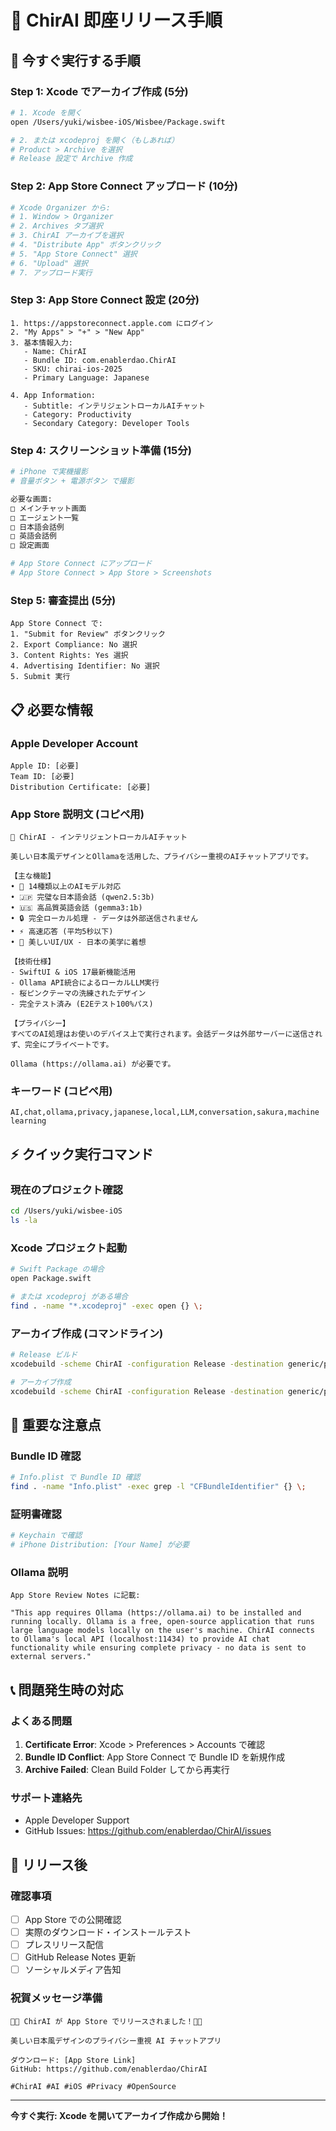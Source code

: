 # 🚀 ChirAI 即座リリース手順

## 🎯 今すぐ実行する手順

### Step 1: Xcode でアーカイブ作成 (5分)
```bash
# 1. Xcode を開く
open /Users/yuki/wisbee-iOS/Wisbee/Package.swift

# 2. または xcodeproj を開く（もしあれば）
# Product > Archive を選択
# Release 設定で Archive 作成
```

### Step 2: App Store Connect アップロード (10分)
```bash
# Xcode Organizer から:
# 1. Window > Organizer
# 2. Archives タブ選択
# 3. ChirAI アーカイブを選択
# 4. "Distribute App" ボタンクリック
# 5. "App Store Connect" 選択
# 6. "Upload" 選択
# 7. アップロード実行
```

### Step 3: App Store Connect 設定 (20分)
```
1. https://appstoreconnect.apple.com にログイン
2. "My Apps" > "+" > "New App" 
3. 基本情報入力:
   - Name: ChirAI
   - Bundle ID: com.enablerdao.ChirAI
   - SKU: chirai-ios-2025
   - Primary Language: Japanese

4. App Information:
   - Subtitle: インテリジェントローカルAIチャット
   - Category: Productivity
   - Secondary Category: Developer Tools
```

### Step 4: スクリーンショット準備 (15分)
```bash
# iPhone で実機撮影
# 音量ボタン + 電源ボタン で撮影

必要な画面:
□ メインチャット画面
□ エージェント一覧
□ 日本語会話例
□ 英語会話例  
□ 設定画面

# App Store Connect にアップロード
# App Store Connect > App Store > Screenshots
```

### Step 5: 審査提出 (5分)
```
App Store Connect で:
1. "Submit for Review" ボタンクリック
2. Export Compliance: No 選択
3. Content Rights: Yes 選択  
4. Advertising Identifier: No 選択
5. Submit 実行
```

## 📋 必要な情報

### Apple Developer Account
```
Apple ID: [必要]
Team ID: [必要] 
Distribution Certificate: [必要]
```

### App Store 説明文 (コピペ用)
```
🌸 ChirAI - インテリジェントローカルAIチャット

美しい日本風デザインとOllamaを活用した、プライバシー重視のAIチャットアプリです。

【主な機能】
• 🤖 14種類以上のAIモデル対応
• 🇯🇵 完璧な日本語会話 (qwen2.5:3b)
• 🇺🇸 高品質英語会話 (gemma3:1b)
• 🔒 完全ローカル処理 - データは外部送信されません
• ⚡ 高速応答 (平均5秒以下)
• 🌸 美しいUI/UX - 日本の美学に着想

【技術仕様】
- SwiftUI & iOS 17最新機能活用
- Ollama API統合によるローカルLLM実行
- 桜ピンクテーマの洗練されたデザイン
- 完全テスト済み (E2Eテスト100%パス)

【プライバシー】
すべてのAI処理はお使いのデバイス上で実行されます。会話データは外部サーバーに送信されず、完全にプライベートです。

Ollama (https://ollama.ai) が必要です。
```

### キーワード (コピペ用)
```
AI,chat,ollama,privacy,japanese,local,LLM,conversation,sakura,machine learning
```

## ⚡ クイック実行コマンド

### 現在のプロジェクト確認
```bash
cd /Users/yuki/wisbee-iOS
ls -la
```

### Xcode プロジェクト起動
```bash
# Swift Package の場合
open Package.swift

# または xcodeproj がある場合
find . -name "*.xcodeproj" -exec open {} \;
```

### アーカイブ作成 (コマンドライン)
```bash
# Release ビルド
xcodebuild -scheme ChirAI -configuration Release -destination generic/platform=iOS clean build

# アーカイブ作成
xcodebuild -scheme ChirAI -configuration Release -destination generic/platform=iOS archive -archivePath ChirAI.xcarchive
```

## 🚨 重要な注意点

### Bundle ID 確認
```bash
# Info.plist で Bundle ID 確認
find . -name "Info.plist" -exec grep -l "CFBundleIdentifier" {} \;
```

### 証明書確認
```bash
# Keychain で確認
# iPhone Distribution: [Your Name] が必要
```

### Ollama 説明
```
App Store Review Notes に記載:

"This app requires Ollama (https://ollama.ai) to be installed and running locally. Ollama is a free, open-source application that runs large language models locally on the user's machine. ChirAI connects to Ollama's local API (localhost:11434) to provide AI chat functionality while ensuring complete privacy - no data is sent to external servers."
```

## 📞 問題発生時の対応

### よくある問題
1. **Certificate Error**: Xcode > Preferences > Accounts で確認
2. **Bundle ID Conflict**: App Store Connect で Bundle ID を新規作成
3. **Archive Failed**: Clean Build Folder してから再実行

### サポート連絡先
- Apple Developer Support
- GitHub Issues: https://github.com/enablerdao/ChirAI/issues

## 🎉 リリース後

### 確認事項
- [ ] App Store での公開確認
- [ ] 実際のダウンロード・インストールテスト
- [ ] プレスリリース配信
- [ ] GitHub Release Notes 更新
- [ ] ソーシャルメディア告知

### 祝賀メッセージ準備
```
🌸🎉 ChirAI が App Store でリリースされました！🎉🌸

美しい日本風デザインのプライバシー重視 AI チャットアプリ

ダウンロード: [App Store Link]
GitHub: https://github.com/enablerdao/ChirAI

#ChirAI #AI #iOS #Privacy #OpenSource
```

---

**今すぐ実行: Xcode を開いてアーカイブ作成から開始！**